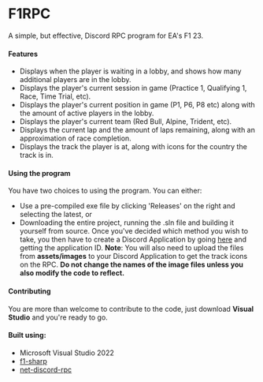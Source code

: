 # F1RPC

A simple, but effective, Discord RPC program for EA's F1 23.

#### Features
- Displays when the player is waiting in a lobby, and shows how many additional players are in the lobby.
- Displays the player's current session in game (Practice 1, Qualifying 1, Race, Time Trial, etc).
- Displays the player's current position in game (P1, P6, P8 etc) along with the amount of active players in the lobby.
- Displays the player's current team (Red Bull, Alpine, Trident, etc).
- Displays the current lap and the amount of laps remaining, along with an approximation of race completion.
- Displays the track the player is at, along with icons for the country the track is in.

#### Using the program
You have two choices to using the program. You can either:
- Use a pre-compiled exe file by clicking 'Releases' on the right and selecting the latest, or
- Downloading the entire project, running the .sln file and building it yourself from source.
Once you've decided which method you wish to take, you then have to create a Discord Application by going [here](https://discord.com/developers/applications) and getting the application ID.
**Note**: You will also need to upload the files from **assets/images** to your Discord Application to get the track icons on the RPC.
**Do not change the names of the image files unless you also modify the code to reflect.**

#### Contributing
You are more than welcome to contribute to the code, just download **Visual Studio** and you're ready to go.

#### Built using:
- Microsoft Visual Studio 2022
- [f1-sharp](https://github.com/gvescu/f1-sharp)
- [net-discord-rpc](https://github.com/HeroesReplay/net-discord-rpc)
